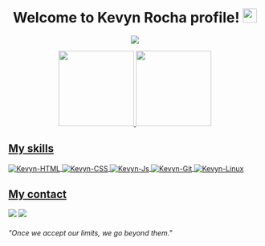 <h1 align="center">
  Welcome to Kevyn Rocha profile!
  <img src="https://media.giphy.com/media/hvRJCLFzcasrR4ia7z/giphy.gif" width="28">
</h1>

<!-- Typing SVG by DenverCoder1 - https://github.com/DenverCoder1/readme-typing-svg -->
<p align="center">
  <a href="https://github.com/DenverCoder1/readme-typing-svg"><img src="https://readme-typing-svg.herokuapp.com/?lines=Frontend%20Web%20Developer;Always%20learning%20new%20things&font=Fira%20Code&center=true&width=440&height=45&color=f75c7e&vCenter=true&size=22"></a>
</p>

<div align="center">
  <a href="https://github.com/kevynsrocha">
  <img height="150em" src="https://github-readme-stats.vercel.app/api?username=kevynsrocha&show_icons=true&theme=radical&include_all_commits=true&count_private=true"/>
  <img height="150em" src="https://github-readme-stats.vercel.app/api/top-langs/?username=kevynsrocha&layout=compact&langs_count=7&theme=radical"/>
</div>

<div style="display: inline_block">
  
  ## My skills
  <img align="center" alt="Kevyn-HTML" src="https://img.shields.io/badge/HTML5-E34F26?style=for-the-badge&logo=html5&logoColor=white"/>
  <img align="center" alt="Kevyn-CSS" src="https://img.shields.io/badge/CSS3-1572B6?style=for-the-badge&logo=css3&logoColor=white"/>
  <img align="center" alt="Kevyn-Js" src="https://img.shields.io/badge/JavaScript-323330?style=for-the-badge&logo=javascript&logoColor=F7DF1E">
  <img align="center" alt="Kevyn-Git" src="https://img.shields.io/badge/GIT-E44C30?style=for-the-badge&logo=git&logoColor=white"/>
  <img align="center" alt="Kevyn-Linux" src="https://img.shields.io/badge/Linux-FCC624?style=for-the-badge&logo=linux&logoColor=black"/>
</div>
  
  ## My contact

<div>
  <a href="https://www.linkedin.com/in/kevynrocha/" target="_blank"><img src="https://img.shields.io/badge/-LinkedIn-%230077B5?style=for-the-badge&logo=linkedin&logoColor=white" target="_blank"></a>
  <a href = "mailto:contatokevynrocha35@gmail.com"><img src="https://img.shields.io/badge/-Gmail-%23333?style=for-the-badge&logo=gmail&logoColor=white" target="_blank"></a>
</div>
  
<h6>    
  "Once we accept our limits, we go beyond them." 
</h6>
